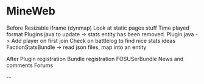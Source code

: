 MineWeb
========================

Before
  Resizable iframe (dynmap)
  Look at static pages stuff
  Time played format
  Plugins java to update -> stats entity has been removed.
  Plugin java -> Add player on first join
  Check on battlelog to find nice stats ideas
  FactionStatsBundle -> read json files, map into an entity

After
  Plugin registration
  Bundle registration FOSUSerBundle
  News and comments
  Forums

--
